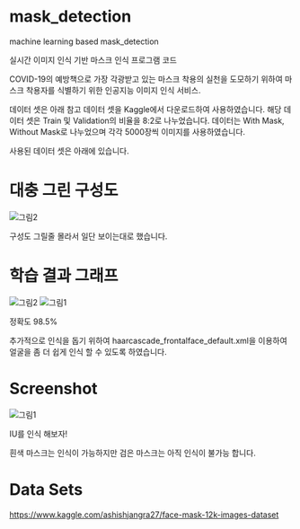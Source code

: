 # mask_detection
machine learning based mask_detection 

실시간 이미지 인식 기반 마스크 인식 프로그램 코드

COVID-19의 예방책으로 가장 각광받고 있는 마스크 착용의 실천을 도모하기 위하여 마스크 착용자를 식별하기 위한 인공지능 이미지 인식 서비스.


데이터 셋은 아래 참고 데이터 셋을 Kaggle에서 다운로드하여 사용하였습니다. 
해당 데이터 셋은 Train 및 Validation의 비율을 8:2로 나누었습니다. 
데이터는 With Mask, Without Mask로 나누었으며 각각 5000장씩 이미지를 사용하였습니다.

사용된 데이터 셋은 아래에 있습니다.


대충 그린 구성도
================
![그림2](https://user-images.githubusercontent.com/5088870/101862726-4acd7e80-3bb6-11eb-9fb7-edde007a7740.png) 


구성도 그릴줄 몰라서 일단 보이는대로 했습니다.

  
    
학습 결과 그래프
================
![그림2](https://user-images.githubusercontent.com/5088870/101878482-01d7f300-3bd3-11eb-95cc-c99b3bcabcb1.png)
![그림1](https://user-images.githubusercontent.com/5088870/101878486-03092000-3bd3-11eb-8d1c-12758bf7af4e.png)

정확도 98.5%

추가적으로 인식을 돕기 위하여 haarcascade_frontalface_default.xml을 이용하여 얼굴을 좀 더 쉽게 인식 할 수 있도록 하였습니다.


Screenshot
=================
![그림1](https://user-images.githubusercontent.com/5088870/101862720-44d79d80-3bb6-11eb-9440-e2c344b5c0d1.jpg)

IU를 인식 해보자!

흰색 마스크는 인식이 가능하지만 검은 마스크는 아직 인식이 불가능 합니다.


Data Sets
================
https://www.kaggle.com/ashishjangra27/face-mask-12k-images-dataset
